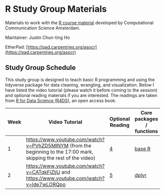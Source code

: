 # R Study Group Materials

Materials to work with the [R course material]([https://www.py4e.com/](https://github.com/ccs-amsterdam/r-course-material)) developed by Computational Communication Science Amsterdam.

Maintainer: Justin Chun-ting Ho

EtherPad: [https://pad.carpentries.org/asocr](https://pad.carpentries.org/asocr)

## Study Group Schedule

This study group is designed to teach basic R programming and using the tidyverse package for data cleaning, wrangling, and visualization. Below I have listed the video tutorial (please watch it before coming to the session) and optional reading materials if you are interested. The readings are taken from [R for Data Science (R4DS)](https://r4ds.had.co.nz/), an open access book.


| Week | Video Tutorial | Optional Reading | Core packages / functions |
|----|---|---|---|
| 1 | https://www.youtube.com/watch?v=PVhZD5MINYM (from the beginning to the 17:00 mark, skipping the rest of the video) | [4](https://r4ds.had.co.nz/workflow-basics.html) | [base R](https://github.com/rstudio/cheatsheets/blob/main/base-r.pdf) |
| 2 | https://www.youtube.com/watch?v=CATqkFiZljU and https://www.youtube.com/watch?v=lde7wLORQpo | [5](https://r4ds.had.co.nz/transform.html) | [dplyr](https://raw.githubusercontent.com/rstudio/cheatsheets/main/data-transformation.pdf) |
